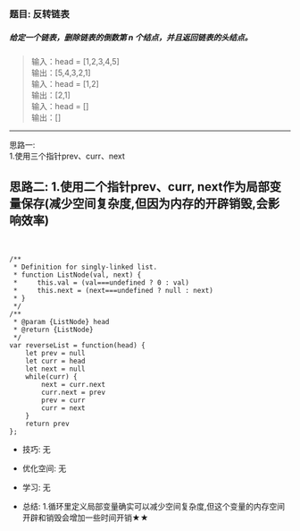 
### 题目: 反转链表
##### 给定一个链表，删除链表的倒数第 n 个结点，并且返回链表的头结点。

> 输入：head = [1,2,3,4,5]  
  输出：[5,4,3,2,1]  
> 输入：head = [1,2]  
  输出：[2,1]  
> 输入：head = []  
  输出：[]  

---
思路一:  
1.使用三个指针prev、curr、next

思路二: 
1.使用二个指针prev、curr, next作为局部变量保存(减少空间复杂度,但因为内存的开辟销毁,会影响效率)
---

&nbsp;

```
/**
 * Definition for singly-linked list.
 * function ListNode(val, next) {
 *     this.val = (val===undefined ? 0 : val)
 *     this.next = (next===undefined ? null : next)
 * }
 */
/**
 * @param {ListNode} head
 * @return {ListNode}
 */
var reverseList = function(head) {
    let prev = null
    let curr = head
    let next = null
    while(curr) {
        next = curr.next
        curr.next = prev
        prev = curr
        curr = next
    }
    return prev
};
```

* 技巧: 无 

* 优化空间: 无

* 学习: 无

* 总结: 
1.循环里定义局部变量确实可以减少空间复杂度,但这个变量的内存空间开辟和销毁会增加一些时间开销★★